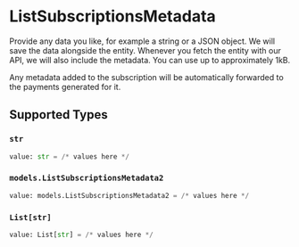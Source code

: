 # ListSubscriptionsMetadata

Provide any data you like, for example a string or a JSON object. We will save the data alongside the entity. Whenever you fetch the entity with our API, we will also include the metadata. You can use up to approximately 1kB.

Any metadata added to the subscription will be automatically forwarded to the payments generated for it.


## Supported Types

### `str`

```python
value: str = /* values here */
```

### `models.ListSubscriptionsMetadata2`

```python
value: models.ListSubscriptionsMetadata2 = /* values here */
```

### `List[str]`

```python
value: List[str] = /* values here */
```

